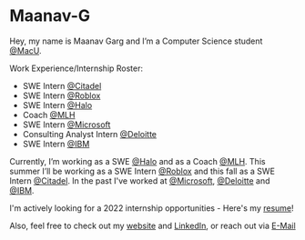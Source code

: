 # Maanav-G

Hey, my name is Maanav Garg and I’m a Computer Science student [@MacU](https://www.eng.mcmaster.ca/cas/programs/degree-options/basc/computer-science).

Work Experience/Internship Roster: 
* SWE Intern [@Citadel](https://www.citadel.com)
* SWE Intern [@Roblox](https://corp.roblox.com)
* SWE Intern [@Halo](https://www.halo.science)
* Coach [@MLH](https://mlh.io)
* SWE Intern [@Microsoft](https://www.microsoft.com)
* Consulting Analyst Intern [@Deloitte](https://www2.deloitte.com/)
* SWE Intern [@IBM](https://www.ibm.com)


Currently, I’m working as a SWE [@Halo](https://www.halo.science) and as a Coach [@MLH](https://mlh.io). This summer I’ll be working as a SWE Intern [@Roblox](https://corp.roblox.com) and this fall as a SWE Intern [@Citadel](https://www.citadel.com). In the past I've worked at [@Microsoft](https://www.microsoft.com), [@Deloitte](https://www2.deloitte.com/) and [@IBM](https://www.ibm.com).

I'm actively looking for a 2022 internship opportunities - Here's my [resume](https://maanavgarg.com/files/Resume.pdf)!

Also, feel free to check out my [website](https://maanavgarg.com) and [LinkedIn](https://www.linkedin.com/in/maanavgarg/), or reach out via [E-Mail](mailto:maanavgarg@icloud.com)

